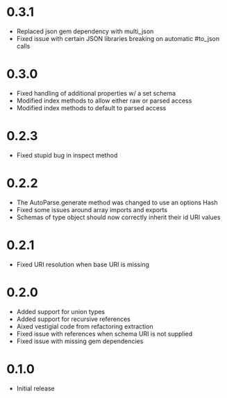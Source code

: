 # 0.3.1

* Replaced json gem dependency with multi_json
* Fixed issue with certain JSON libraries breaking on automatic #to_json calls

# 0.3.0

* Fixed handling of additional properties w/ a set schema
* Modified index methods to allow either raw or parsed access
* Modified index methods to default to parsed access

# 0.2.3

* Fixed stupid bug in inspect method

# 0.2.2

* The AutoParse.generate method was changed to use an options Hash
* Fixed some issues around array imports and exports
* Schemas of type object should now correctly inherit their id URI values

# 0.2.1

* Fixed URI resolution when base URI is missing

# 0.2.0

* Added support for union types
* Added support for recursive references
* Aixed vestigial code from refactoring extraction
* Fixed issue with references when schema URI is not supplied
* Fixed issue with missing gem dependencies

# 0.1.0

* Initial release
